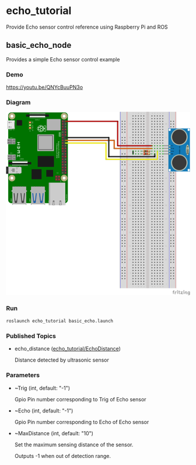 # echo_tutorial

Provide Echo sensor control reference using Raspberry Pi and ROS

## basic_echo_node

Provides a simple Echo sensor control example

### Demo

https://youtu.be/QNYcBuuPN3o


### Diagram

![basic_echo](./diagram/basic_echo.png)

### Run

```bash
roslaunch echo_tutorial basic_echo.launch
```


### Published Topics

- echo_distance ([echo_tutorial/EchoDistance](https://github.com/PigeonSensei/raspberry_pi_ros_tutorial/blob/main/echo_tutorial/msg/EchoDistance.msg))

  Distance detected by ultrasonic sensor

### Parameters

- ~Trig (int, default: "-1")

  Gpio Pin number corresponding to Trig of Echo sensor
  
  
- ~Echo (int, default: "-1")

  Gpio Pin number corresponding to Echo of Echo sensor
  
  
- ~MaxDistance (int, default: "10")

  Set the maximum sensing distance of the sensor.
  
  Outputs -1 when out of detection range.
  
